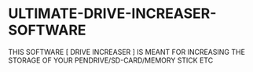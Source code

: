 # ULTIMATE-DRIVE-INCREASER-SOFTWARE
THIS SOFTWARE [ DRIVE INCREASER ] IS MEANT FOR INCREASING THE STORAGE OF YOUR PENDRIVE/SD-CARD/MEMORY STICK ETC
